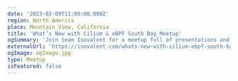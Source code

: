 ```yaml
---
date: '2023-02-09T11:00:00.000Z'
region: North America
place: Mountain View, California
title: 'What’s New with Cilium & eBPF South Bay Meetup'
ogSummary: 'Join team Isovalent for a meetup full of presentations and demos around what’s new with Cilium & eBPF.'
externalUrl: 'https://isovalent.com/whats-new-with-cilium-ebpf-south-bay-meetup/'
ogImage: ogImage.jpg
type: Meetup
isFeatured: false
---
```

